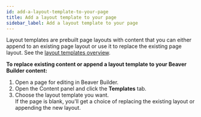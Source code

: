 ```yaml
---
id: add-a-layout-template-to-your-page
title: Add a layout template to your page
sidebar_label: Add a layout template to your page
---
```


Layout templates are prebuilt page layouts with content that you can either
append to an existing page layout or use it to replace the existing page
layout. See the [layout templates overview](/beaver-builder/layouts/templates/layout-templates-overview.md).

**To replace existing content or append a layout template to your Beaver
Builder content:**

  1. Open a page for editing in Beaver Builder.
  2. Open the Content panel and click the **Templates** tab.
  3. Choose the layout template you want.  
If the page is blank, you'll get a choice of replacing the existing layout or
appending the new layout.
